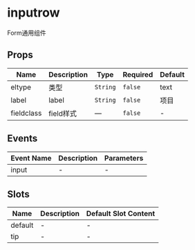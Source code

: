 # inputrow

Form通用组件

## Props

<!-- @vuese:inputrow:props:start -->
|Name|Description|Type|Required|Default|
|---|---|---|---|---|
|eltype|类型|`String`|`false`|text|
|label|label|`String`|`false`|项目|
|fieldclass|field样式|—|`false`|-|

<!-- @vuese:inputrow:props:end -->


## Events

<!-- @vuese:inputrow:events:start -->
|Event Name|Description|Parameters|
|---|---|---|
|input|-|-|

<!-- @vuese:inputrow:events:end -->


## Slots

<!-- @vuese:inputrow:slots:start -->
|Name|Description|Default Slot Content|
|---|---|---|
|default|-|-|
|tip|-|-|

<!-- @vuese:inputrow:slots:end -->


